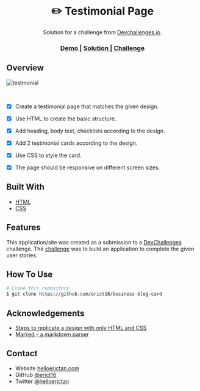 # 

<!-- Please update value in the {}  -->

<h1 align="center">✏️ Testimonial Page</h1>

<div align="center">
   Solution for a challenge from  <a href="http://devchallenges.io" target="_blank">Devchallenges.io</a>.
</div>

<div align="center">
  <h3>
    <a href="https://erict16.github.io/business-blog-card/">
      Demo
    </a>
    <span> | </span>
    <a href="https://devchallenges.io/solution/3581">
      Solution
    </a>
    <span> | </span>
    <a href="https://devchallenges.io/challenge/29">
      Challenge
    </a>
  </h3>
</div>

<!-- TABLE OF CONTENTS -->



<!-- OVERVIEW -->

## Overview

![testmonial](https://github.com/erict16/testimonial-page/assets/83531295/5cc3e7b7-6c5a-474a-bad3-d76249f9d312)


<br/>

- [x] Create a testimonial page that matches the given design.

- [x] Use HTML to create the basic structure.

- [x] Add heading, body text, checklists according to the design.

- [x] Add 2 testimonial cards according to the design.

- [x] Use CSS to style the card.

- [x] The page should be responsive on different screen sizes.

## Built With

<!-- This section should list any major frameworks that you built your project using. Here are a few examples.-->

- [HTML](https://developer.mozilla.org/en-US/docs/Learn/Getting_started_with_the_web/HTML_basics)
- [CSS](https://web.dev/learn/css)

## Features

<!-- List the features of your application or follow the template. Don't share the figma file here :) -->

This application/site was created as a submission to a [DevChallenges](https://devchallenges.io/challenges) challenge. The [challenge](https://devchallenges.io/challenge/28) was to build an application to complete the given user stories.



## How To Use

<!-- Example: -->

```bash
# Clone this repository
$ git clone https://github.com/erict16/business-blog-card
```

## Acknowledgements

<!-- This section should list any articles or add-ons/plugins that helps you to complete the project. This is optional but it will help you in the future. For example: -->

- [Steps to replicate a design with only HTML and CSS](https://devchallenges-blogs.web.app/how-to-replicate-design/)
- [Marked - a markdown parser](https://github.com/chjj/marked)

## Contact

- Website [helloerictan.com](https://helloerictan.com)
- GitHub [@erict16](https://github.com/erict16)
- Twitter [@helloerictan](https://{twitter.com/helloerictan})
